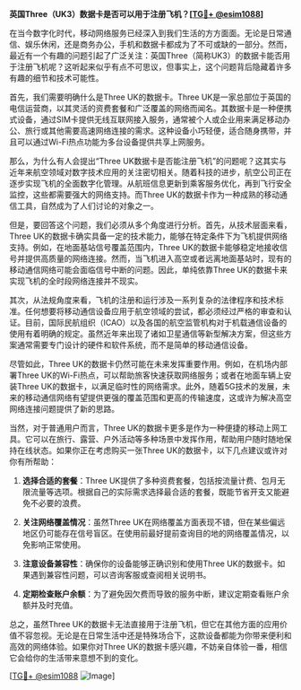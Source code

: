 **英国Three（UK3）数据卡是否可以用于注册飞机？[[TG💪+ @esim1088](https://t.me/s/esim1088)]**

在当今数字化时代，移动网络服务已经深入到我们生活的方方面面。无论是日常通信、娱乐休闲，还是商务办公，手机和数据卡都成为了不可或缺的一部分。然而，最近有一个有趣的问题引起了广泛关注：英国Three（简称UK3）的数据卡能否用于注册飞机呢？这听起来似乎有点不可思议，但事实上，这个问题背后隐藏着许多有趣的细节和技术可能性。

首先，我们需要明确什么是Three UK的数据卡。Three UK是一家总部位于英国的电信运营商，以其灵活的资费套餐和广泛覆盖的网络而闻名。其数据卡是一种便携式设备，通过SIM卡提供无线互联网接入服务，通常被个人或企业用来满足移动办公、旅行或其他需要高速网络连接的需求。这种设备小巧轻便，适合随身携带，并且可以通过Wi-Fi热点功能为多台设备提供共享上网服务。

那么，为什么有人会提出“Three UK数据卡是否能注册飞机”的问题呢？这其实与近年来航空领域对数字技术应用的关注密切相关。随着科技的进步，航空公司正在逐步实现飞机的全面数字化管理。从航班信息更新到乘客服务优化，再到飞行安全监控，这些都需要强大的网络支持。而Three UK的数据卡作为一种成熟的移动通信工具，自然成为了人们讨论的对象之一。

但是，要回答这个问题，我们必须从多个角度进行分析。首先，从技术层面来看，Three UK的数据卡确实具备一定的技术能力，能够在特定条件下为飞机提供网络支持。例如，在地面基站信号覆盖范围内，Three UK的数据卡能够稳定地接收信号并提供高质量的网络连接。然而，当飞机进入高空或者远离地面基站时，现有的移动通信网络可能会面临信号中断的问题。因此，单纯依靠Three UK的数据卡来实现飞机的全时段网络连接并不现实。

其次，从法规角度来看，飞机的注册和运行涉及一系列复杂的法律程序和技术标准。任何想要将移动通信设备应用于航空领域的尝试，都必须经过严格的审查和认证。目前，国际民航组织（ICAO）以及各国的航空监管机构对于机载通信设备的使用有着明确的规定。虽然近年来出现了诸如卫星通信等新型解决方案，但这些方案通常需要专门设计的硬件和软件系统，而不是简单的移动通信设备。

尽管如此，Three UK的数据卡仍然可能在未来发挥重要作用。例如，在机场内部署Three UK的Wi-Fi热点，可以帮助旅客快速获取网络服务；或者在地面车辆上安装Three UK的数据卡，以满足临时性的网络需求。此外，随着5G技术的发展，未来的移动通信网络有望提供更强的覆盖范围和更高的传输速度，这或许为解决高空网络连接问题提供了新的思路。

当然，对于普通用户而言，Three UK的数据卡更多是作为一种便捷的移动上网工具。它可以在旅行、露营、户外活动等多种场景中发挥作用，帮助用户随时随地保持在线状态。如果你正在考虑购买一张Three UK的数据卡，以下几点建议或许对你有所帮助：

1. **选择合适的套餐**：Three UK提供了多种资费套餐，包括按流量计费、包月无限流量等选项。根据自己的实际需求选择最合适的套餐，既能节省开支又能避免不必要的浪费。
   
2. **关注网络覆盖情况**：虽然Three UK在网络覆盖方面表现不错，但在某些偏远地区仍可能存在信号盲区。在使用前最好提前查询目的地的网络覆盖情况，以免影响正常使用。
   
3. **注意设备兼容性**：确保你的设备能够正确识别和使用Three UK的数据卡。如果遇到兼容性问题，可以咨询客服或查阅相关说明书。
   
4. **定期检查账户余额**：为了避免因欠费而导致的服务中断，建议定期查看账户余额并及时充值。

总之，虽然Three UK的数据卡无法直接用于注册飞机，但它在其他方面的应用价值不容忽视。无论是在日常生活中还是特殊场合下，这款设备都能为你带来便利和高效的网络体验。如果你对Three UK的数据卡感兴趣，不妨亲自体验一番，相信它会给你的生活带来意想不到的变化。

[[TG💪+ @esim1088](https://t.me/s/esim1088) ![Image](https://i.postimg.cc/4NQfJmqS/Snipaste-2025-05-13-00-14-12.png)]